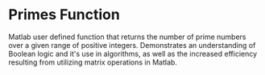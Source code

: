 # Primes Function
Matlab user defined function that returns the number of prime numbers over a given range of positive integers. Demonstrates an understanding of Boolean logic and it's use in algorithms, as well as the increased efficiency resulting from utilizing matrix operations in Matlab.
